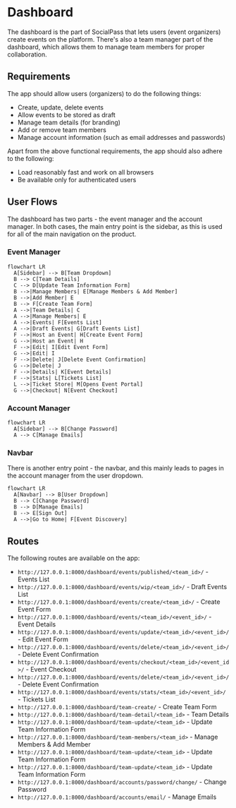 # Dashboard

The dashboard is the part of SocialPass that lets users (event organizers) create events on the platform. There's also a team manager part of the dashboard, which allows them to manage team members for proper collaboration.

## Requirements

The app should allow users (organizers) to do the following things:

- Create, update, delete events
- Allow events to be stored as draft
- Manage team details (for branding)
- Add or remove team members
- Manage account information (such as email addresses and passwords)

Apart from the above functional requirements, the app should also adhere to the following:

- Load reasonably fast and work on all browsers
- Be available only for authenticated users 

## User Flows

The dashboard has two parts - the event manager and the account manager. In both cases, the main entry point is the sidebar, as this is used for all of the main navigation on the product.

### Event Manager

```mermaid
flowchart LR
  A[Sidebar] --> B[Team Dropdown]
  B --> C[Team Details]
  C --> D[Update Team Information Form]
  B -->|Manage Members| E[Manage Members & Add Member]
  B -->|Add Member| E
  B --> F[Create Team Form]
  A -->|Team Details| C
  A -->|Manage Members| E
  A -->|Events| F[Events List]
  A -->|Draft Events| G[Draft Events List]
  F -->|Host an Event| H[Create Event Form]
  G -->|Host an Event| H
  F -->|Edit| I[Edit Event Form]
  G -->|Edit| I
  F -->|Delete| J[Delete Event Confirmation]
  G -->|Delete| J
  F -->|Details| K[Event Details]
  F -->|Stats| L[Tickets List]
  L -->|Ticket Store| M[Opens Event Portal]
  G -->|Checkout| N[Event Checkout]
```

### Account Manager

```mermaid
flowchart LR
  A[Sidebar] --> B[Change Password]
  A --> C[Manage Emails]
```

### Navbar

There is another entry point - the navbar, and this mainly leads to pages in the account manager from the user dropdown.

```mermaid
flowchart LR
  A[Navbar] --> B[User Dropdown]
  B --> C[Change Password]
  B --> D[Manage Emails]
  B --> E[Sign Out]
  A -->|Go to Home| F[Event Discovery]
```

## Routes

The following routes are available on the app:

- `http://127.0.0.1:8000/dashboard/events/published/<team_id>/` - Events List 
- `http://127.0.0.1:8000/dashboard/events/wip/<team_id>/` - Draft Events List 
- `http://127.0.0.1:8000/dashboard/events/create/<team_id>/` - Create Event Form
- `http://127.0.0.1:8000/dashboard/events/<team_id>/<event_id>/` - Event Details 
- `http://127.0.0.1:8000/dashboard/events/update/<team_id>/<event_id>/` - Edit Event Form 
- `http://127.0.0.1:8000/dashboard/events/delete/<team_id>/<event_id>/` - Delete Event Confirmation
- `http://127.0.0.1:8000/dashboard/events/checkout/<team_id>/<event_id>/` - Event Checkout
- `http://127.0.0.1:8000/dashboard/events/delete/<team_id>/<event_id>/` - Delete Event Confirmation
- `http://127.0.0.1:8000/dashboard/events/stats/<team_id>/<event_id>/` - Tickets List
- `http://127.0.0.1:8000/dashboard/team-create/` - Create Team Form
- `http://127.0.0.1:8000/dashboard/team-detail/<team_id>` - Team Details
- `http://127.0.0.1:8000/dashboard/team-update/<team_id>` - Update Team Information Form
- `http://127.0.0.1:8000/dashboard/team-members/<team_id>` - Manage Members & Add Member
- `http://127.0.0.1:8000/dashboard/team-update/<team_id>` - Update Team Information Form
- `http://127.0.0.1:8000/dashboard/team-update/<team_id>` - Update Team Information Form
- `http://127.0.0.1:8000/dashboard/accounts/password/change/` - Change Password
- `http://127.0.0.1:8000/dashboard/accounts/email/` - Manage Emails
